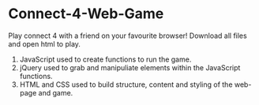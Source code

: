 # Connect-4-Web-Game

Play connect 4 with a friend on your favourite browser! Download all files and open html to play.

1. JavaScript used to create functions to run the game.
2. jQuery used to grab and manipuliate elements within the JavaScript functions.
3. HTML and CSS used to build structure, content and styling of the web-page and game.
